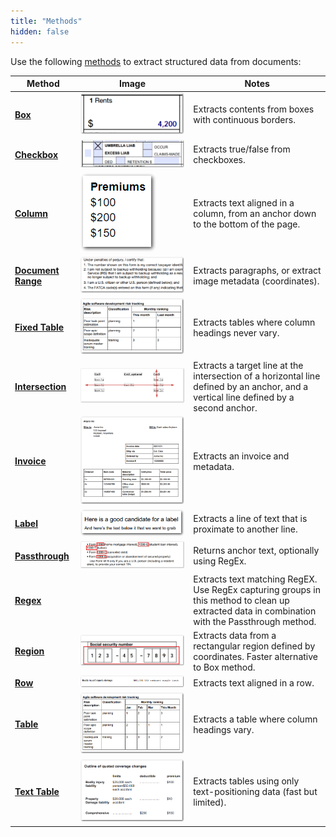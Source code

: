```yaml
---
title: "Methods"
hidden: false
---
```

Use the following [methods](doc:method)  to extract structured data from documents:

| Method                                   | Image                                                        | Notes                                                        |
| ---------------------------------------- | ------------------------------------------------------------ | ------------------------------------------------------------ |
| **[Box](doc:box)**                       | ![Click to enlarge](https://raw.githubusercontent.com/sensible-hq/sensible-docs/main/readme-sync/assets/v0/images/final/thumbnail_box.png) | Extracts contents from boxes with continuous borders.        |
| **[Checkbox](doc:checkbox)**             | ![Click to enlarge](https://raw.githubusercontent.com/sensible-hq/sensible-docs/main/readme-sync/assets/v0/images/final/thumbnail_checkbox.png) | Extracts true/false from checkboxes.                         |
| **[Column](doc:column)**                 | ![Click to enlarge](https://raw.githubusercontent.com/sensible-hq/sensible-docs/main/readme-sync/assets/v0/images/final/thumbnail_column.png) | Extracts text aligned in a column, from an anchor down to the bottom of the page. |
| **[Document Range](doc:document-range)** | ![Click to enlarge](https://raw.githubusercontent.com/sensible-hq/sensible-docs/main/readme-sync/assets/v0/images/final/thumbnail_document_range.png) | Extracts paragraphs, or extract image metadata (coordinates). |
| **[Fixed Table](doc:fixed-table)**       | ![Click to enlarge](https://raw.githubusercontent.com/sensible-hq/sensible-docs/main/readme-sync/assets/v0/images/final/thumbnail_fixed_table.png) | Extracts tables where column headings never vary.            |
| **[Intersection](doc:intersection)**     | ![](https://raw.githubusercontent.com/sensible-hq/sensible-docs/main/readme-sync/assets/v0/images/final/intersection_1.png) | Extracts a target line at the intersection of a horizontal line defined by an anchor, and a vertical line defined by a second anchor. |
| **[Invoice](doc:invoice)**               | ![Click to enlarge](https://raw.githubusercontent.com/sensible-hq/sensible-docs/main/readme-sync/assets/v0/images/final/thumbnail_invoice.png) | Extracts an invoice and metadata.                            |
| **[Label](doc:label)**                   | ![Click to enlarge](https://raw.githubusercontent.com/sensible-hq/sensible-docs/main/readme-sync/assets/v0/images/final/thumbnail_label.png) | Extracts a line of text that is proximate to another line.   |
| **[Passthrough](doc:passthrough)**       | ![Click to enlarge](https://raw.githubusercontent.com/sensible-hq/sensible-docs/main/readme-sync/assets/v0/images/final/thumbnail_passthrough_and_regex.png) | Returns anchor text, optionally using RegEx.                 |
| **[Regex](doc:regex)**                   |                                                              | Extracts text matching RegEX. Use RegEx capturing groups in this method to clean up extracted data in combination with the Passthrough method. |
| **[Region](doc:region)**                 | ![Click to enlarge](https://raw.githubusercontent.com/sensible-hq/sensible-docs/main/readme-sync/assets/v0/images/final/thumbnail_region.png) | Extracts data from a rectangular region defined by coordinates. Faster alternative to Box method. |
| **[Row](doc:row)**                       | ![Click to enlarge](https://raw.githubusercontent.com/sensible-hq/sensible-docs/main/readme-sync/assets/v0/images/final/thumbnail_row.png) | Extracts text aligned in a row.                              |
| **[Table](doc:table)**                   | ![Click to enlarge](https://raw.githubusercontent.com/sensible-hq/sensible-docs/main/readme-sync/assets/v0/images/final/thumbnail_table.png) | Extracts a table where column headings vary.                 |
| **[Text Table](doc:text-table)**         | ![Click to enlarge](https://raw.githubusercontent.com/sensible-hq/sensible-docs/main/readme-sync/assets/v0/images/final/thumbnail_text_table.png) | Extracts tables using only text-positioning data (fast but limited). |

